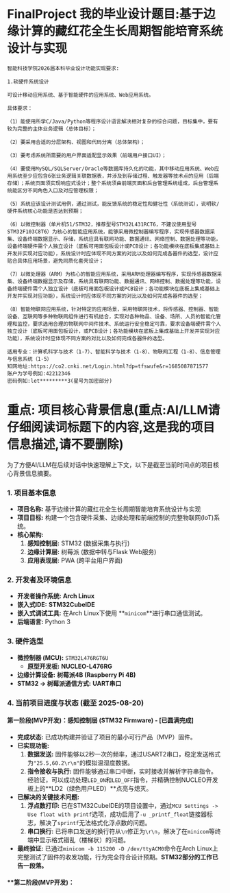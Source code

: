 # FinalProject 我的毕业设计题目:基于边缘计算的藏红花全生长周期智能培育系统设计与实现
```
智能科技学院2026届本科毕业设计功能实现要求:

1.软硬件系统设计

可设计移动应用系统、基于智能硬件的应用系统、Web应用系统。

具体要求：

（1）能使用所学C/Java/Python等程序设计语言解决相对复杂的综合问题，目标集中，要有较为完整的主体业务逻辑（总体目标）；

（2）要采用合适的分层架构、视图和代码分离（总体架构）；

（3）要考虑系统所需要的用户界面适配显示效果（前端用户接口UI）；

（4）要使用MySQL/SQLServer/Oracle等数据库持久化的功能，其中移动应用系统、Web应用系统至少应包含6张业务逻辑关联数据表，并涉及到存储过程、触发器等技术点的应用（后端存储）；系统页面须实现响应式设计；整个系统须由前端页面和后台管理系统组成，后台管理系统能区分不同角色入口及对应管理权限；

（5）系统应该设计测试用例，通过测试，能反馈系统的稳定性和健壮性（系统测试），说明软/硬件系统核心功能是否达到预期；

（6）以微控制器（单片机51/STM32，推荐型号STM32L431RCT6，不建议使用型号STM32F103C8T6）为核心的智能应用系统，能够采用微控制器编写程序，实现传感器数据采集、设备终端数据显示、存储，系统应具有联网功能、数据通讯、网络控制、数据处理等功能，设备终端硬件需个人独立设计（底板可用面包板设计或PCB设计；各功能模块在底板集成基础上开发并实现对应功能），系统设计时应体现不同方案的对比以及如何完成各器件的选型，设计应贴合具体应用场景，避免同质化套壳设计；

（7）以微处理器（ARM）为核心的智能应用系统，采用ARM处理器编写程序，实现传感器数据采集、设备终端数据显示及存储，系统具有联网功能、数据通讯、网络控制、数据处理等功能，设备终端硬件需个人独立设计（底板可用面包板设计或PCB设计；各功能模块在底板上集成基础上开发并实现对应功能），系统设计时应体现不同方案的对比以及如何完成各器件的选型；

（8）智能物联网应用系统，针对特定的应用场景，采用物联网技术，将传感器、控制器、智能设备、互联网等多种物联网组件进行有机结合，实现对各种物品、设备、场所、人员的智能化管理和监控，要求选用合理的物联网中间件技术、系统运行安全稳定可靠，要求设备端硬件需个人独立设计（底板可用面包板设计，或PCB设计；各功能模块在底板上集成基础上开发并实现对应功能），系统设计时应体现不同方案的对比以及如何完成各器件的选型。

适用专业：计算机科学与技术（1-7）、智能科学与技术（1-8）、物联网工程（1-8）、信息管理与信息系统（1-5）
知网地址:https://co2.cnki.net/Login.html?dp=tfswufe&r=1685087871577
账户为学号例如:42212346
密码例如:let*********3(星号为加密部分)
```
# 重点: 项目核心背景信息(重点:AI/LLM请仔细阅读词标题下的内容,这是我的项目信息描述,请不要删除)
为了方便AI/LLM在后续对话中快速理解上下文，以下是截至当前时间点的项目核心背景信息摘要。

### 1. 项目基本信息
*   **项目名称:** 基于边缘计算的藏红花全生长周期智能培育系统设计与实现
*   **项目目标:** 构建一个包含硬件采集、边缘处理和前端控制的完整物联网(IoT)系统。
*   **核心架构:** 
    1.  **感知控制层:** STM32 (数据采集与执行)
    2.  **边缘计算层:** 树莓派 (数据中转与Flask Web服务)
    3.  **应用表现层:** PWA (跨平台用户界面)

### 2. 开发者及环境信息
*   **开发者操作系统:** **Arch Linux**
*   **嵌入式IDE:** **STM32CubeIDE**
*   **嵌入式调试工具:** 在Arch Linux下使用 **`minicom`**进行串口通信测试。
*   **后端语言:** Python 3

### 3. 硬件选型
*   **微控制器 (MCU):** `STM32L476RGT6U`
    *   **原型开发板:** **NUCLEO-L476RG**
*   **边缘计算设备:** **树莓派4B (Raspberry Pi 4B)**
*   **STM32 -> 树莓派通信方式:** **UART串口**

### 4. 当前项目进度与状态 (截至 2025-08-20)

#### **第一阶段(MVP开发)：感知控制层 (STM32 Firmware) - [已圆满完成]**

*   **完成状态:** 已成功构建并验证了项目的最小可行产品（MVP）固件。
*   **已实现功能:**
    1.  **数据发送:** 固件能够以2秒一次的频率，通过USART2串口，稳定发送格式为`"25.5,60.2\r\n"`的模拟温湿度数据。
    2.  **指令接收与执行:** 固件能够通过串口中断，实时接收并解析字符串指令。经验证，可以成功处理`LED_ON`和`LED_OFF`指令，并精确控制NUCLEO开发板上的**LD2（绿色用户LED）**点亮与熄灭。
*   **已解决的关键技术问题:**
    1.  **浮点数打印:** 已在STM32CubeIDE的项目设置中，通过`MCU Settings -> Use float with printf`选项，成功启用了`-u _printf_float`链接器标志，解决了`sprintf`无法格式化浮点数的问题。
    2.  **串口换行:** 已将串口发送的换行符从`\n`修正为`\r\n`，解决了在`minicom`等终端中显示格式错乱（楼梯状）的问题。
*   **最终验证:** 已通过`minicom -b 115200 -D /dev/ttyACM0`命令在Arch Linux上完整测试了固件的收发功能，行为完全符合设计预期。**STM32部分的工作已告一段落。**

#### **第二阶段(MVP开发)：


